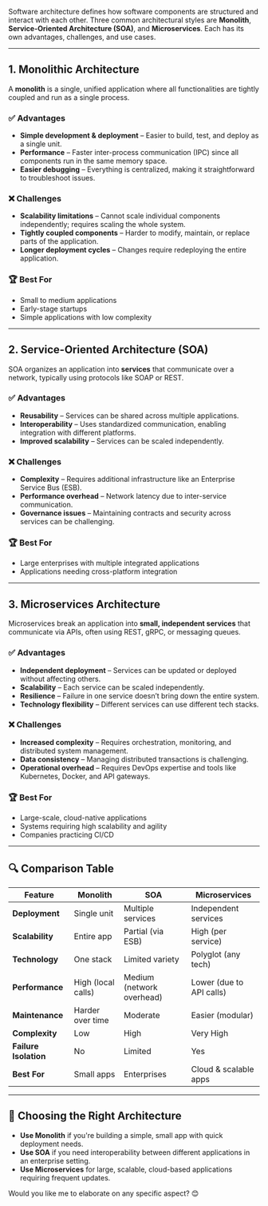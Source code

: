 Software architecture defines how software components are structured and interact with each other. Three common architectural styles are **Monolith**, **Service-Oriented Architecture (SOA)**, and **Microservices**. Each has its own advantages, challenges, and use cases.

---

## 1. **Monolithic Architecture**

A **monolith** is a single, unified application where all functionalities are tightly coupled and run as a single process.

### ✅ **Advantages**

- **Simple development & deployment** – Easier to build, test, and deploy as a single unit.
- **Performance** – Faster inter-process communication (IPC) since all components run in the same memory space.
- **Easier debugging** – Everything is centralized, making it straightforward to troubleshoot issues.

### ❌ **Challenges**

- **Scalability limitations** – Cannot scale individual components independently; requires scaling the whole system.
- **Tightly coupled components** – Harder to modify, maintain, or replace parts of the application.
- **Longer deployment cycles** – Changes require redeploying the entire application.

### 🏆 **Best For**

- Small to medium applications
- Early-stage startups
- Simple applications with low complexity

---

## 2. **Service-Oriented Architecture (SOA)**

SOA organizes an application into **services** that communicate over a network, typically using protocols like SOAP or REST.

### ✅ **Advantages**

- **Reusability** – Services can be shared across multiple applications.
- **Interoperability** – Uses standardized communication, enabling integration with different platforms.
- **Improved scalability** – Services can be scaled independently.

### ❌ **Challenges**

- **Complexity** – Requires additional infrastructure like an Enterprise Service Bus (ESB).
- **Performance overhead** – Network latency due to inter-service communication.
- **Governance issues** – Maintaining contracts and security across services can be challenging.

### 🏆 **Best For**

- Large enterprises with multiple integrated applications
- Applications needing cross-platform integration

---

## 3. **Microservices Architecture**

Microservices break an application into **small, independent services** that communicate via APIs, often using REST, gRPC, or messaging queues.

### ✅ **Advantages**

- **Independent deployment** – Services can be updated or deployed without affecting others.
- **Scalability** – Each service can be scaled independently.
- **Resilience** – Failure in one service doesn’t bring down the entire system.
- **Technology flexibility** – Different services can use different tech stacks.

### ❌ **Challenges**

- **Increased complexity** – Requires orchestration, monitoring, and distributed system management.
- **Data consistency** – Managing distributed transactions is challenging.
- **Operational overhead** – Requires DevOps expertise and tools like Kubernetes, Docker, and API gateways.

### 🏆 **Best For**

- Large-scale, cloud-native applications
- Systems requiring high scalability and agility
- Companies practicing CI/CD

---

## 🔍 **Comparison Table**

| Feature               | Monolith           | SOA                       | Microservices            |
| --------------------- | ------------------ | ------------------------- | ------------------------ |
| **Deployment**        | Single unit        | Multiple services         | Independent services     |
| **Scalability**       | Entire app         | Partial (via ESB)         | High (per service)       |
| **Technology**        | One stack          | Limited variety           | Polyglot (any tech)      |
| **Performance**       | High (local calls) | Medium (network overhead) | Lower (due to API calls) |
| **Maintenance**       | Harder over time   | Moderate                  | Easier (modular)         |
| **Complexity**        | Low                | High                      | Very High                |
| **Failure Isolation** | No                 | Limited                   | Yes                      |
| **Best For**          | Small apps         | Enterprises               | Cloud & scalable apps    |

---

## 🎯 **Choosing the Right Architecture**

- **Use Monolith** if you're building a simple, small app with quick deployment needs.
- **Use SOA** if you need interoperability between different applications in an enterprise setting.
- **Use Microservices** for large, scalable, cloud-based applications requiring frequent updates.

Would you like me to elaborate on any specific aspect? 😊
